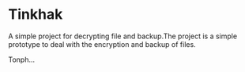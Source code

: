 Tinkhak
=======
A simple project for decrypting file and backup.The project is a simple prototype to deal 
with the encryption and backup of files.

Tonph...